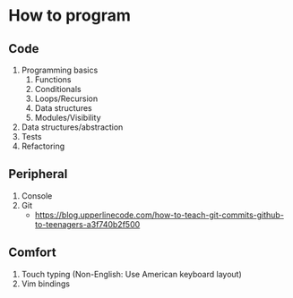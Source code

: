 # How to program

## Code
1. Programming basics
   1. Functions
   2. Conditionals
   3. Loops/Recursion
   4. Data structures
   5. Modules/Visibility
2. Data structures/abstraction
3. Tests
4. Refactoring

## Peripheral
1. Console
2. Git
   - https://blog.upperlinecode.com/how-to-teach-git-commits-github-to-teenagers-a3f740b2f500

## Comfort
1. Touch typing (Non-English: Use American keyboard layout)
2. Vim bindings
